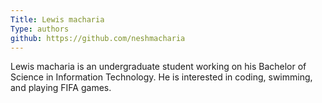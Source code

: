 ```yaml
---
Title: Lewis macharia
Type: authors
github: https://github.com/neshmacharia
---
```

Lewis macharia is an undergraduate student working on his Bachelor of Science in Information Technology. He is interested in coding, swimming, and playing FIFA games.
